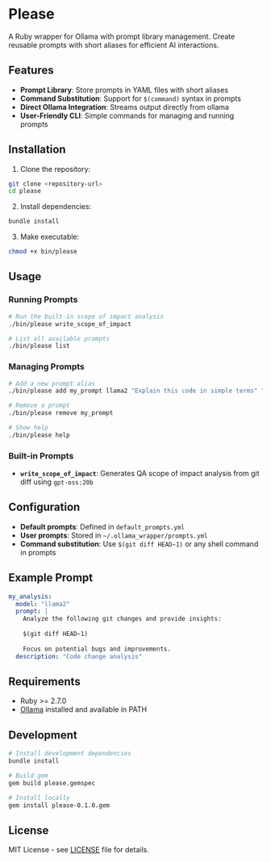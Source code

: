 # Please

A Ruby wrapper for Ollama with prompt library management. Create reusable prompts with short aliases for efficient AI interactions.

## Features

- **Prompt Library**: Store prompts in YAML files with short aliases
- **Command Substitution**: Support for `$(command)` syntax in prompts
- **Direct Ollama Integration**: Streams output directly from ollama
- **User-Friendly CLI**: Simple commands for managing and running prompts

## Installation

1. Clone the repository:
```bash
git clone <repository-url>
cd please
```

2. Install dependencies:
```bash
bundle install
```

3. Make executable:
```bash
chmod +x bin/please
```

## Usage

### Running Prompts

```bash
# Run the built-in scope of impact analysis
./bin/please write_scope_of_impact

# List all available prompts
./bin/please list
```

### Managing Prompts

```bash
# Add a new prompt alias
./bin/please add my_prompt llama2 "Explain this code in simple terms" "Code explanation helper"

# Remove a prompt
./bin/please remove my_prompt

# Show help
./bin/please help
```

### Built-in Prompts

- **`write_scope_of_impact`**: Generates QA scope of impact analysis from git diff using `gpt-oss:20b`

## Configuration

- **Default prompts**: Defined in `default_prompts.yml`
- **User prompts**: Stored in `~/.ollama_wrapper/prompts.yml`
- **Command substitution**: Use `$(git diff HEAD~1)` or any shell command in prompts

## Example Prompt

```yaml
my_analysis:
  model: "llama2"
  prompt: |
    Analyze the following git changes and provide insights:
    
    $(git diff HEAD~1)
    
    Focus on potential bugs and improvements.
  description: "Code change analysis"
```

## Requirements

- Ruby >= 2.7.0
- [Ollama](https://ollama.ai) installed and available in PATH

## Development

```bash
# Install development dependencies
bundle install

# Build gem
gem build please.gemspec

# Install locally
gem install please-0.1.0.gem
```

## License

MIT License - see [LICENSE](LICENSE) file for details.